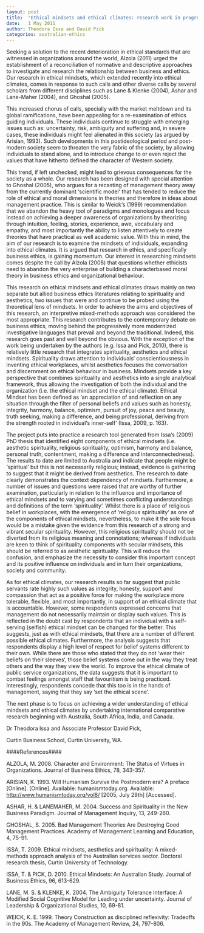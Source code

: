```yaml
---
layout: post
title:  "Ethical mindsets and ethical climates: research work in progress"
date:   1 May 2011
author: Theodora Issa and David Pick
categories: australian-ethics
---
```


Seeking a solution to the recent deterioration in ethical standards that are witnessed in organizations around the world, Alzola (2011) urged the establishment of a reconciliation of normative and descriptive approaches to investigate and research the relationship between business and ethics. Our research in ethical mindsets, which extended recently into ethical climates, comes in response to such calls and other diverse calls by several scholars from different disciplines such as Lane & Klenke (2004), Ashar and Lane-Maher (2004), and Ghoshal (2005).

This increased chorus of calls, specially with the market meltdown and its global ramifications, have been appealing for a re-examination of ethics guiding individuals. These individuals continue to struggle with emerging issues such as: uncertainty, risk, ambiguity and suffering and, in severe cases, these individuals might feel alienated in this society (as argued by Arisian, 1993). Such developments in this postideological period and post-modern society seem to threaten the very fabric of the society, by allowing individuals to stand alone, and to introduce change to or even reject the values that have hitherto defined the character of Western society.

This trend, if left unchecked, might lead to grievous consequences for the society as a whole. Our research has been designed with special attention to Ghoshal (2005), who argues for a recasting of management theory away from the currently dominant ‘scientific model‘ that has tended to reduce the role of ethical and moral dimensions in theories and therefore in ideas about management practice. This is similar to Weick‘s (1999) recommendation that we abandon the heavy tool of paradigms and monologues and focus instead on achieving a deeper awareness of organizations by theorizing through intuition, feeling, stories, experience, awe, vocabulary and empathy, and most importantly the ability to listen attentively to create theories that have practical as well academic value. With this in mind, the aim of our research is to examine the mindsets of individuals, expanding into ethical climates. It is argued that research in ethics, and specifically business ethics, is gaining momentum. Our interest in researching mindsets comes despite the call by Alzola (2008) that questions whether ethicists need to abandon the very enterprise of building a characterbased moral theory in business ethics and organizational behaviour.

This research on ethical mindsets and ethical climates draws mainly on two separate but allied business ethics literatures relating to spirituality and aesthetics, two issues that were and continue to be probed using the theoretical lens of mindsets. In order to achieve the aims and objectives of this research, an interpretive mixed-methods approach was considered the most appropriate. This research contributes to the contemporary debate on business ethics, moving behind the progressively more modernized investigative languages that prevail and beyond the traditional. Indeed, this research goes past and well beyond the obvious. With the exception of the work being undertaken by the authors (e.g. Issa and Pick, 2010), there is relatively little research that integrates spirituality, aesthetics and ethical mindsets. Spirituality draws attention to individuals‘ conscientiousness in inventing ethical workplaces, whilst aesthetics focuses the conversation and discernment on ethical behaviour in business. Mindsets provide a key perspective that combines spirituality and aesthetics into a single analytical framework, thus allowing the investigation of both the individual and the organization (i.e. the ethical mindset and the ethical climate). Ethical Mindset has been defined as ‘an appreciation of and reflection on any situation through the filter of personal beliefs and values such as honesty, integrity, harmony, balance, optimism, pursuit of joy, peace and beauty, truth seeking, making a difference, and being professional, deriving from the strength rooted in individual‘s inner-self‘ (Issa, 2009, p. 163).

The project puts into practice a research tool generated from Issa‘s (2009) PhD thesis that identified eight components of ethical mindsets (i.e. aesthetic spirituality, religious spirituality, optimism, harmony and balance, personal truth, contentment, making a difference and interconnectedness). The results to date are limited to Australia and indicate that people might be ‘spiritual‘ but this is not necessarily religious; instead, evidence is gathering to suggest that it might be derived from aesthetics. The research to date clearly demonstrates the context dependency of mindsets. Furthermore, a number of issues and questions were raised that are worthy of further examination, particularly in relation to the influence and importance of ethical mindsets and to varying and sometimes conflicting understandings and definitions of the term ‘spirituality‘. Whilst there is a place of religious belief in workplaces, with the emergence of ‘religious spirituality‘ as one of the components of ethical mindsets, nevertheless, to make it the sole focus would be a mistake given the evidence from this research of a strong and vibrant secular spirituality. However, this religious spirituality should not be diverted from its religious meaning and connotations; whereas if individuals are keen to think of spirituality components with secular mindsets, this should be referred to as aesthetic spirituality. This will reduce the confusion, and emphasize the necessity to consider this important concept and its positive influence on individuals and in turn their organizations, society and community.

As for ethical climates, our research results so far suggest that public servants rate highly such values as integrity, honesty, support and compassion that act as a positive force for making the workplace more tolerable, flexible, and most importantly, in support of an ethical climate that is accountable. However, some respondents expressed concerns that management do not necessarily maintain or display such values. This is reflected in the doubt cast by respondents that an individual with a self-serving (selfish) ethical mindset can be changed for the better. This suggests, just as with ethical mindsets, that there are a number of different possible ethical climates. Furthermore, the analysis suggests that respondents display a high level of respect for belief systems different to their own. While there are those who stated that they do not ‘wear their beliefs on their sleeves‘, those belief systems come out in the way they treat others and the way they view the world. To improve the ethical climate of public service organizations, the data suggests that it is important to combat feelings amongst staff that favouritism is being practiced. Interestingly, respondents concede that this too is in the hands of management, saying that they say ‘set the ethical scene‘.

The next phase is to focus on achieving a wider understanding of ethical mindsets and ethical climates by undertaking international comparative research beginning with Australia, South Africa, India, and Canada.

Dr Theodora Issa and Associate Professor David Pick,

Curtin Business School, Curtin University, WA.

####References####

ALZOLA, M. 2008. Character and Environment: The Status of Virtues in Organizations. Journal of Business Ethics, 78, 343-357.

ARISIAN, K. 1993. Will Humanism Survive the Postmodern era? A preface [Online]. [Online]. Available: humanismtoday.org. Available: http://www.humanismtoday.org/vol8/ [2005, July 29th] [Accessed].

ASHAR, H. & LANEMAHER, M. 2004. Success and Spirituality in the New Business Paradigm. Journal of Management Inquiry, 13, 249-260.

GHOSHAL, S. 2005. Bad Management Theories Are Destroying Good Management Practices. Academy of Management Learning and Education, 4, 75-91.

ISSA, T. 2009. Ethical mindsets, aesthetics and spirituality: A mixed-methods approach analysis of the Australian services sector. Doctoral research thesis, Curtin University of Technology.

ISSA, T. & PICK, D. 2010. Ethical Mindsets: An Australian Study. Journal of Business Ethics, 96, 613-629.

LANE, M. S. & KLENKE, K. 2004. The Ambiguity Tolerance Interface: A Modified Social Cognitive Model for Leading under uncertainty. Journal of Leadership & Organizational Studies, 10, 69-81.

WEICK, K. E. 1999. Theory Construction as disciplined reflexivity: Tradeoffs in the 90s. The Academy of Management Review, 24, 797-806.
